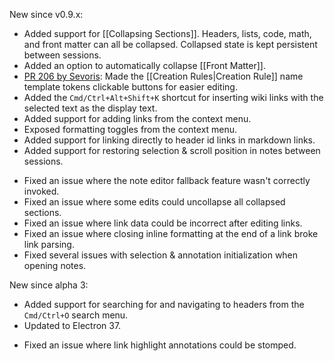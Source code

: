 New since v0.9.x:
+ Added support for [[Collapsing Sections]]. Headers, lists, code, math, and front matter can all be collapsed. Collapsed state is kept persistent between sessions.
+ Added an option to automatically collapse [[Front Matter]].
+ [PR 206 by Sevoris](https://github.com/suchnsuch/Tangent/pull/206): Made the [[Creation Rules|Creation Rule]] name template tokens clickable buttons for easier editing. 
+ Added the `Cmd/Ctrl+Alt+Shift+K` shortcut for inserting wiki links with the selected text as the display text.
+ Added support for adding links from the context menu.
+ Exposed formatting toggles from the context menu.
+ Added support for linking directly to header id links in markdown links.
+ Added support for restoring selection & scroll position in notes between sessions.
- Fixed an issue where the note editor fallback feature wasn't correctly invoked.
- Fixed an issue where some edits could uncollapse all collapsed sections.
- Fixed an issue where link data could be incorrect after editing links.
- Fixed an issue where closing inline formatting at the end of a link broke link parsing.
- Fixed several issues with selection & annotation initialization when opening notes.

New since alpha 3:
+ Added support for searching for and navigating to headers from the `Cmd/Ctrl+O` search menu.
+ Updated to Electron 37.
- Fixed an issue where link highlight annotations could be stomped.
